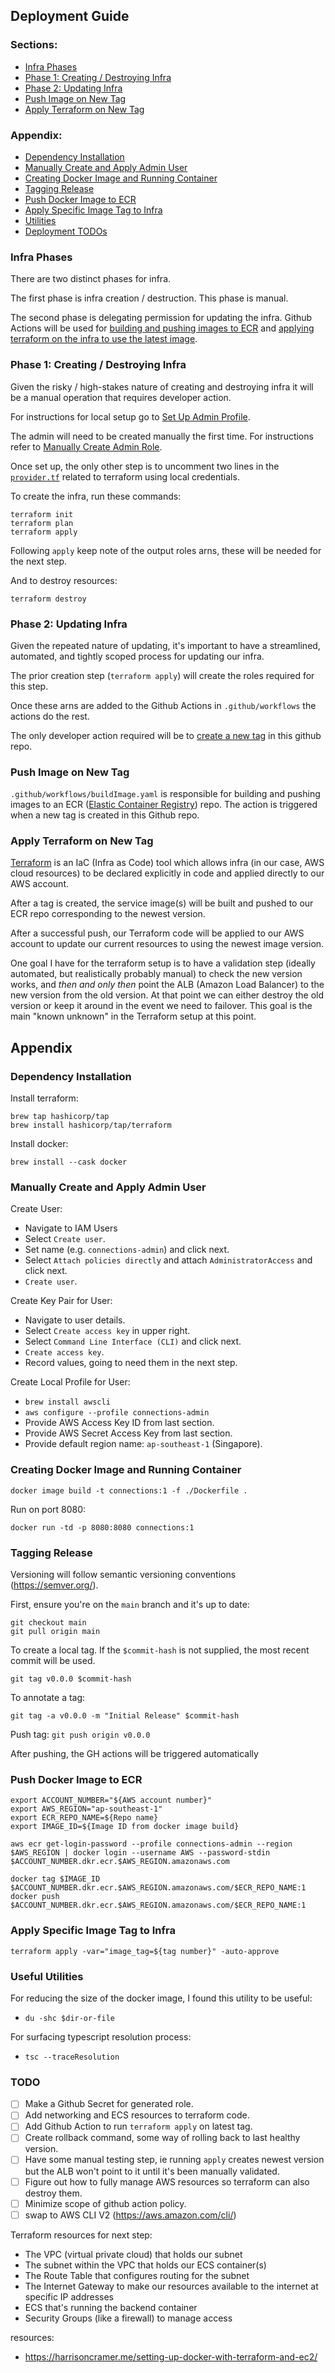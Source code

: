 ## Deployment Guide

### Sections:
- [Infra Phases](#infra-phases)
- [Phase 1: Creating / Destroying Infra](#phase-1-creating--destroying-infra)
- [Phase 2: Updating Infra](#phase-2-updating-infra-)
- [Push Image on New Tag](#push-image-on-new-tag-)
- [Apply Terraform on New Tag](#apply-terraform-on-new-tag)

### Appendix: 
- [Dependency Installation](#dependency-installation-)
- [Manually Create and Apply Admin User](#manually-create-and-apply-admin-user)
- [Creating Docker Image and Running Container](#creating-docker-image-and-running-container-)
- [Tagging Release](#manually-tagging-release-)
- [Push Docker Image to ECR](#manually-push-docker-image-to-ecr-)
- [Apply Specific Image Tag to Infra](#apply-specific-image-tag-to-infra-)
- [Utilities](#useful-utilities-)
- [Deployment TODOs](#todo)

### Infra Phases

There are two distinct phases for infra.

The first phase is infra creation / destruction. This phase is manual.

The second phase is delegating permission for updating the infra. Github Actions will be used for [building and pushing images to ECR](#push-image-on-tag) and [applying terraform on the infra to use the latest image](#apply-terraform-on-new-tag). 

### Phase 1: Creating / Destroying Infra

Given the risky / high-stakes nature of creating and destroying infra it will be a manual operation that requires developer action. 

For instructions for local setup go to [Set Up Admin Profile](#set-up-admin-profile-).

The admin will need to be created manually the first time. For instructions refer to [Manually Create Admin Role](#manually-create-admin-role-).

Once set up, the only other step is to uncomment two lines in the [`provider.tf`](provider.tf) related to terraform using local credentials. 

To create the infra, run these commands: 
``` 
terraform init
terraform plan
terraform apply
```

Following `apply` keep note of the output roles arns, these will be needed for the next step.

And to destroy resources: 
``` 
terraform destroy
```

### Phase 2: Updating Infra 

Given the repeated nature of updating, it's important to have a streamlined, automated, and tightly scoped process for updating our infra. 

The prior creation step (`terraform apply`) will create the roles required for this step. 

Once these arns are added to the Github Actions in `.github/workflows` the actions do the rest. 

The only developer action required will be to [create a new tag](#creating-a-new-tag) in this github repo. 

### Push Image on New Tag
`.github/workflows/buildImage.yaml` is responsible for building and pushing images to an ECR ([Elastic Container Registry](https://aws.amazon.com/ecr/)) repo. The action is triggered when a new tag is created in this Github repo.

### Apply Terraform on New Tag

[Terraform](https://www.terraform.io/) is an IaC (Infra as Code) tool which allows infra (in our case, AWS cloud resources) to be declared explicitly in code and applied directly to our AWS account.

After a tag is created, the service image(s) will be built and pushed to our ECR repo corresponding to the newest version.

After a successful push, our Terraform code will be applied to our AWS account to update our current resources to using the newest image version.

One goal I have for the terraform setup is to have a validation step (ideally automated, but realistically probably manual) to check the new version works, and _then and only then_ point the ALB (Amazon Load Balancer) to the new version from the old version. At that point we can either destroy the old version or keep it around in the event we need to failover. This goal is the main "known unknown" in the Terraform setup at this point.

## Appendix

### Dependency Installation 

Install terraform:
``` 
brew tap hashicorp/tap
brew install hashicorp/tap/terraform
```

Install docker:
``` 
brew install --cask docker
```

### Manually Create and Apply Admin User

Create User: 
- Navigate to IAM Users
- Select `Create user`.
- Set name (e.g. `connections-admin`) and click next.
- Select `Attach policies directly` and attach `AdministratorAccess` and click next. 
- `Create user`.

Create Key Pair for User:
- Navigate to user details.
- Select `Create access key` in upper right. 
- Select `Command Line Interface (CLI)` and click next.
- `Create access key`.
- Record values, going to need them in the next step. 

Create Local Profile for User: 
- `brew install awscli`
- `aws configure --profile connections-admin`
- Provide AWS Access Key ID from last section.
- Provide AWS Secret Access Key from last section. 
- Provide default region name: `ap-southeast-1` (Singapore).


### Creating Docker Image and Running Container 
``` 
docker image build -t connections:1 -f ./Dockerfile .
```

Run on port 8080:
``` 
docker run -td -p 8080:8080 connections:1
```

### Tagging Release 
Versioning will follow semantic versioning conventions (https://semver.org/).

First, ensure you're on the `main` branch and it's up to date: 
```
git checkout main
git pull origin main
```

To create a local tag. If the `$commit-hash` is not supplied, the most recent commit will be used.  

`git tag v0.0.0 $commit-hash`

To annotate a tag: 

`git tag -a v0.0.0 -m "Initial Release" $commit-hash`

Push tag:
`git push origin v0.0.0`

After pushing, the GH actions will be triggered automatically

### Push Docker Image to ECR 

``` 
export ACCOUNT_NUMBER="${AWS account number}"
export AWS_REGION="ap-southeast-1"
export ECR_REPO_NAME=${Repo name} 
export IMAGE_ID=${Image ID from docker image build}

aws ecr get-login-password --profile connections-admin --region $AWS_REGION | docker login --username AWS --password-stdin $ACCOUNT_NUMBER.dkr.ecr.$AWS_REGION.amazonaws.com 

docker tag $IMAGE_ID $ACCOUNT_NUMBER.dkr.ecr.$AWS_REGION.amazonaws.com/$ECR_REPO_NAME:1
docker push $ACCOUNT_NUMBER.dkr.ecr.$AWS_REGION.amazonaws.com/$ECR_REPO_NAME:1
```

### Apply Specific Image Tag to Infra 
``` 
terraform apply -var="image_tag=${tag number}" -auto-approve
```

### Useful Utilities 

For reducing the size of the docker image, I found this utility to be useful:

- `du -shc $dir-or-file`

For surfacing typescript resolution process: 

- `tsc --traceResolution`

### TODO
- [ ] Make a Github Secret for generated role.
- [ ] Add networking and ECS resources to terraform code.
- [ ] Add Github Action to run `terraform apply` on latest tag.
- [ ] Create rollback command, some way of rolling back to last healthy version.
- [ ] Have some manual testing step, ie running `apply` creates newest version but the ALB won't point to it until it's been manually validated.
- [ ] Figure out how to fully manage AWS resources so terraform can also destroy them.
- [ ] Minimize scope of github action policy.
- [ ] swap to AWS CLI V2 (https://aws.amazon.com/cli/)

Terraform resources for next step: 
- The VPC (virtual private cloud) that holds our subnet
- The subnet within the VPC that holds our ECS container(s)
- The Route Table that configures routing for the subnet
- The Internet Gateway to make our resources available to the internet at specific IP addresses
- ECS that's running the backend container
- Security Groups (like a firewall) to manage access

resources:
- https://harrisoncramer.me/setting-up-docker-with-terraform-and-ec2/
